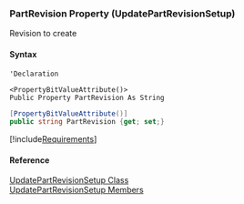 ﻿### PartRevision Property (UpdatePartRevisionSetup)

Revision to create

#### Syntax

```vbnet
'Declaration

<PropertyBitValueAttribute()>
Public Property PartRevision As String
```

```csharp
[PropertyBitValueAttribute()]
public string PartRevision {get; set;}
```

[!include[Requirements](../partials/requirements.md)]

#### Reference

[UpdatePartRevisionSetup Class](FChoice.Toolkits.Clarify~FChoice.Toolkits.Clarify.Interfaces.UpdatePartRevisionSetup.md)  
[UpdatePartRevisionSetup Members](FChoice.Toolkits.Clarify~FChoice.Toolkits.Clarify.Interfaces.UpdatePartRevisionSetup_members.md)